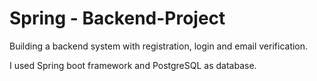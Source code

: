 # Spring - Backend-Project

Building a backend system with registration, login and email verification.

I used Spring boot framework and PostgreSQL as database.
